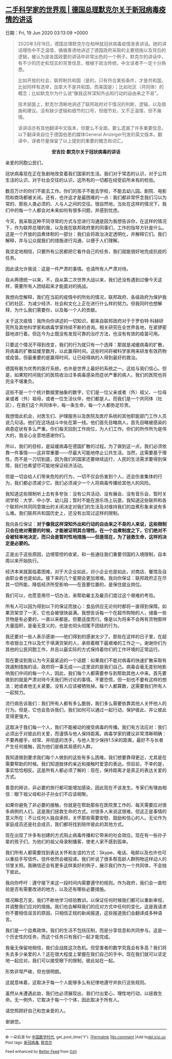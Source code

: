 [二手科学家的世界观 | 德国总理默克尔关于新冠病毒疫情的讲话](https://chinadigitaltimes.net/chinese/2020/06/%e4%ba%8c%e6%89%8b%e7%a7%91%e5%ad%a6%e5%ae%b6%e7%9a%84%e4%b8%96%e7%95%8c%e8%a7%82-%e5%be%b7%e5%9b%bd%e6%80%bb%e7%90%86%e9%bb%98%e5%85%8b%e5%b0%94%e5%85%b3%e4%ba%8e%e6%96%b0%e5%86%a0%e7%97%85/)
------
日期：Fri, 19 Jun 2020 03:13:09 +0000

<blockquote><p>2020年3月18日，德国总理默克尔在柏林就冠状病毒疫情发表讲话。她的讲话理性中不乏温情，循循善诱地讲述了德国政府采取的主要措施以及背后的逻辑，被认为是各国政要的讲话中非常出色的一个例子。默克尔的讲话中，有不少的历史和现实的背景信息，根植于政治传统，中文读者不一定十分熟悉。</p><p>比如开放的社会，联邦制共和国（是的，只有符合某些条件，才是共和国，比如同样有选举，加拿大不是共和国，而美国是）；比如社区（共同体）的概念；比如默克尔为什么说“像我这样深知外出和行动的自由来之不易”。</p><p>技术层面上，默克尔清晰地讲述了联邦政府对于情况的判断，逻辑，以及措施和建议。没有缺少逻辑和细节的口号，但细节处，又不乏温情，但不煽情。</p><p>该讲话亦有其他翻译中文版本，但要么不全面，要么遗漏了许多重要信息。以下翻译来自位于德国伯恩的媒体General Anzeiger刊发的英文版本。翻译中，译者尽量保留了以上提到的重要的概念和词汇。</p></blockquote><p style="text-align: center"><strong>安吉拉·默克尔关于冠状病毒的讲话</strong></p><p>亲爱的同胞公民们，</p><p>冠状病毒现在正在急剧地改变着我们国家的生活。我们对于常态的认识，对于公共生活的认识，对于社会交往的认识，这所有的一切都在经受前所未有的检验。</p><p>数百万计的你们不能去工作。你们的孩子不能去学校，不能去幼儿园。剧院、电影院和商场都被关闭。还有，也许这才是最困难的一点：我们都非常怀念我们习以为常的、那些人类必须的、人与人之间的交往。很自然地，当处在这样的情况下，我们中的每一个人都会对未来如何有很多问题，并感到忧虑。</p><p>今天，我采取这种不同寻常的方式与您进行沟通是因为我想告诉你，在这样的情况下，作为联邦总理的我，以及我在联邦政府里的同事们，工作的指导方针是什么。这是一个开放的皿煮体制的一部分：我们会将政治决定透明化，并解释它们。我们解释，并与公众就我们的措施进行沟通，以便于人们理解。</p><p>我坚定地相信，只要所有公民都把它看作自己的任务，我们就能很好地完成抗疫的任务。</p><p>因此请允许我说：这是一件严肃的事情。也请所有人严肃对待。</p><p>自从两德统一以来，不，自从第二次世界大战以来，我们还没有遇到过像今天这样，需要所有人团结起来才能面对的挑战。</p><p>我想向您解释，我们在当前的疫情中的所处的情况，联邦政府、各级政府为保护我们的社区、为减少经济、社会和文化上正在进行什么样的努力。但我同时也想解释，为什么我们需要你，以及每一个人的贡献。</p><p>关于这次疫情：我所向你讲述的一切知识，都来自联邦政府对于于罗伯特·科赫研究所及其他科学家和病毒学家持续不断的咨询。相关研究在全世界各地，在紧锣密鼓地进行着。但迄今为止既没有发现可靠的治疗方法，也没有有效的疫苗可用。</p><p>只要这个情况不得到改变，我们的行为就只有一个选择：那就是减缓病毒的扩散，将病毒的扩散延缓至数月，以此赢得时间。这些时间将被科学家用来研发有效药物或疫苗。但最重要的是赢得时间，让已经得病的人得到最好的救治。</p><p>德国有极为优秀的医疗系统，也许是世界上最好的系统之一。这给与我们信心。但是，如果短时间我们的医院收治过多病毒感染而症状严重的病人，我们的医院也将完全不堪重负。</p><p>这些不是一个个统计数据里抽象的数字，它们是一位父亲或者（外）祖父、一位母亲或者（外）祖母，或者一位生活伙伴，他们都是人。而我们是一个共同体（社区），在我们这个共同体中，每一条生命，每一个人都弥足珍贵。</p><p>我想借此机会，对医生们、护理服务以及医院及医疗系统的其他职能部门工作人员说几句话。他们在这场战斗中处在第一线。他们首先目睹病人，首先目睹被感染的病患症状有多么严重。你们每天回到工作岗位，为人们工作。你们的所作所为是伟大的，我全心全意地感谢你们。</p><p>所以，我们的目标，是延缓病毒在德国扩散的过程。为了做到这一点，我们必须依靠一件事情——这非常重要——尽最大可能地停止公共生活。当然，这需要基于理性，而不是一刀切到底，因为我们的国家还要继续运行，人民的生活需求要得到保障，我们也希望尽可能地保证经济活动。</p><p>但是一切会给人们带来危险的行为，一切不仅会伤害到个人，还会伤害集体的行为，我们都必须减少它。我们必须减少一个人将病毒传播给其他人的风险。</p><p>我知道这些限制听上去有多夸张：没有公共活动、没有展会、没有音乐会，暂时关闭学校：大学、中小学、幼儿园；暂时不能在游乐场上玩耍。我知道这些联邦和各个联邦州共同同意做出的关闭决定对我们的生活及对维持我们的皿煮形象来说有多么难。我们联邦共和国历史上，还没有出现过这样的限制。</p><p>我向各位保证：<strong>对于像我这样深知外出和行动的自由来之不易的人来说，这些限制只会在绝对需要的时候，才能被证明其合理性。在一个皿煮制度之下，它们绝对不会被轻率地决定，而只会是暂时性地措施——但是现在，为了拯救生命，这样的决定是必要的。</strong></p><p>正是出于这些原因，边境管控的收紧，和一些通往我们重要邻国的入境限制，自本周以来开始执行。</p><p>经济本来就面临着困难，对于大企业如此，对小企业也是如此，对商店、餐馆及自由职业者也是如此。接下来的几个星期会更加艰难。我向你保证：联邦政府正在尽其一切所能，降低经济所受影响——在首要位置的，是保住就业岗位。</p><p>我们可以，也愿意用尽一切办法，来帮助雇主及雇员们度过这个艰难的考验。</p><p>所有人可以因为得到以下的保证而放心：食品供应无论何时都将一直得到保障。如果货架空了一天，它也会被很快装满。我想告诉每一个在超市购物的人，储备一些货物是有必要的，一直以来都是。但要适度而行。像是以为将来不会再有货物那样大量囤积，是毫无意义的，也是也彻头彻尾不团结的行为。</p><p>我还要对一些人表示感谢——他们得到的感谢太少了。那些在这样的日子里，在超市收银台工作以及忙于填满货架的人，承担着眼下最艰难的工作之一。谢谢你们为其他的公民同胞工作，并且以最实际的方式保持着你们的工作环境的正常运行。</p><p>现在要谈到我认为今天最紧迫的一个话题：如果我们不能对病毒的快速扩散采取有效遏制措施的话，政府将一事无成——这里说的是我们自己。病毒会毫无差别地影响我们中间的每一个人，因此，我们每个人都需要参与到帮助其他人中来。首先要做到的就是严肃对待今天我们所讨论的事情。不要恐慌，但一刻也不要有这样的想法：她或者他无关紧要。没有人应该被牺牲掉。每个人都算数，这需要我们所有人一起努力。</p><p>流行病告诉我们：我们所有人都有多么脆弱，我们多么需要依靠其他人关怀他人的行为。但是，它也会告诉我们，我们如何可以通过一起行动，保护彼此、并让彼此变得更强大。</p><p>这取决于我们每一个人，我们不能被动的接受病毒的传播。我们有方法应对：我们必须出于对彼此的关爱，而谨慎与他人保持距离。病毒学家的建议非常清晰明确：不要再握手，经常、并彻底的洗手，与他人至少保持1.5米的距离，最好不与长者产生任何接触，因为他们是极其易感的人群。</p><p>我知道做到要求我们每个人做到的这些有多么困难。我们想要靠得更近，尤其是在需要帮助的时候。我们知道肢体的亲近和接触时爱意的表达。但目前，不幸的是，事实恰恰相反。这是所有人都必须了解的：现在，保持距离才是真正的表达关爱的方式。</p><p>善意的拜访，非必要的旅行都可能增加感染，因此现在不该发生。专家们有理由相信：眼下祖父母和孙子孙女们不应该相聚。</p><p>如果你避免了非必要的接触，你就是在帮助那些在医院里工作的、每天需要应对很多病例的人们。这是我们拯救生命的方式。对很多人来说这很难，但这正是事情的意义所在：不让任何人独自承担，关怀那些需要安慰、鼓励和信心的人。无论作为家庭成员还是社会成员，我们都将找到陪伴彼此的其他方式。</p><p>现在出现了许多有创建的方式阻止病毒传播和它带来的社会效应。现在有一些孙子辈的孩子们，为他们的祖父母录制播客，使老人家不感到孤单。</p><p>我们所有人都需要找到表达关怀和友谊的方式：Skype、电话、电邮以及也许也可以重拾手写信件。信件依然会被投递。我们听说了很多帮高龄人群购物这样动人的邻里关照。我确信还会有更多这样美好的例子，展示我们作为一个共同体，不会抛下彼此。</p><p>我向你呼吁：遵守接下来这一段时间内需要遵守的规则。作为政府，我们会一直检验是否有需要改进的地方，以及还有哪些必要措施。</p><p>情况瞬息万变。我们不断地学习经验教训，以保证任何时候我们都可以重新审视，并调整我们应对的措施。我们也会解释我们的应对方式中任何的变化。这是我请求你不要相信谣言的原因，只相信正规的新闻报道，这些报道我们会翻译成多种语言。</p><p>我们是一个皿煮政体。我们的生活不包括压制，而是分享信息和共同参与。这是一个历史性的任务，而这个任务只有我们一起才能完成。</p><p>我毫无保留地相信，我们会战胜这次危机。但受害者的数字究竟会有多高？我们将失去多少亲爱的人？这在很大程度上掌握在我们自己的手中。现在我们就可以坚定地一起应对。我们可以接受眼下的限制，彼此站在一起。</p><p>形势非常严峻，但也很明朗。</p><p>这就意味着，这取决于每一个人能够多么有纪律地遵守并执行这些规则。</p><p>虽然从未遭遇此劫，我们也必须展现出，我们付出爱心，理性地行动，以拯救生命。无一例外，它取决于每一个个体，因此取决于所有人。</p><p>请您照顾好自己和您亲爱的人。</p><p>谢谢您。</p><hr /><p><small>&copy; 一朵后浪 for <a href="https://chinadigitaltimes.net/chinese">中国数字时代</a>, get_post_time('Y'). |<a href="https://chinadigitaltimes.net/chinese/2020/06/%e4%ba%8c%e6%89%8b%e7%a7%91%e5%ad%a6%e5%ae%b6%e7%9a%84%e4%b8%96%e7%95%8c%e8%a7%82-%e5%be%b7%e5%9b%bd%e6%80%bb%e7%90%86%e9%bb%98%e5%85%8b%e5%b0%94%e5%85%b3%e4%ba%8e%e6%96%b0%e5%86%a0%e7%97%85/">Permalink</a> |<a href="https://chinadigitaltimes.net/chinese/2020/06/%e4%ba%8c%e6%89%8b%e7%a7%91%e5%ad%a6%e5%ae%b6%e7%9a%84%e4%b8%96%e7%95%8c%e8%a7%82-%e5%be%b7%e5%9b%bd%e6%80%bb%e7%90%86%e9%bb%98%e5%85%8b%e5%b0%94%e5%85%b3%e4%ba%8e%e6%96%b0%e5%86%a0%e7%97%85/#comments">No comment</a> |Add to<a href="http://del.icio.us/post?url=https://chinadigitaltimes.net/chinese/2020/06/%e4%ba%8c%e6%89%8b%e7%a7%91%e5%ad%a6%e5%ae%b6%e7%9a%84%e4%b8%96%e7%95%8c%e8%a7%82-%e5%be%b7%e5%9b%bd%e6%80%bb%e7%90%86%e9%bb%98%e5%85%8b%e5%b0%94%e5%85%b3%e4%ba%8e%e6%96%b0%e5%86%a0%e7%97%85/&amp;title=二手科学家的世界观 | 德国总理默克尔关于新冠病毒疫情的讲话">del.icio.us</a><br/>Post tags: <a href="https://chinadigitaltimes.net/chinese/tag/%e6%96%b0%e5%86%a0%e7%97%85%e6%af%92/" rel="tag">新冠病毒</a>, <a href="https://chinadigitaltimes.net/chinese/tag/%e9%bb%98%e5%85%8b%e5%b0%94/" rel="tag">默克尔</a><br/></small></p><p><small>Feed enhanced by <a href='http://planetozh.com/blog/my-projects/wordpress-plugin-better-feed-rss/'>Better Feed</a> from  <a href='http://planetozh.com/blog/'>Ozh</a></small></p>
